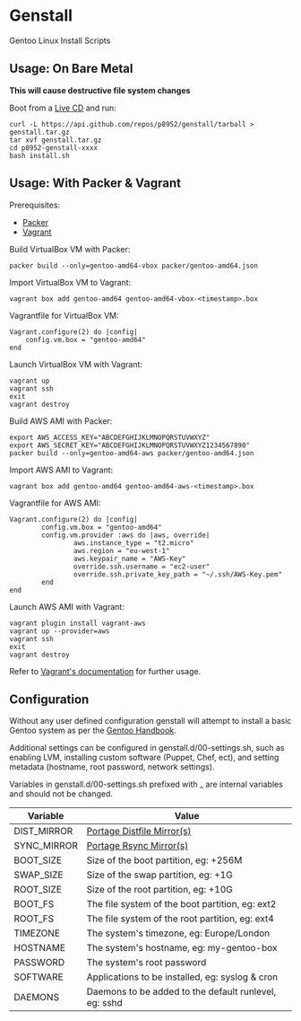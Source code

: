 Genstall
========

Gentoo Linux Install Scripts

Usage: On Bare Metal
--------------------
**This will cause destructive file system changes**

Boot from a [Live CD](http://www.sysresccd.org/SystemRescueCd_Homepage) and run:

	curl -L https://api.github.com/repos/p8952/genstall/tarball > genstall.tar.gz
	tar xvf genstall.tar.gz
	cd p8952-genstall-xxxx
	bash install.sh


Usage: With Packer & Vagrant
----------------------------

Prerequisites:

* [Packer](http://www.packer.io/)
* [Vagrant](http://www.vagrantup.com/)

Build VirtualBox VM with Packer:

	packer build --only=gentoo-amd64-vbox packer/gentoo-amd64.json

Import VirtualBox VM to Vagrant:

	vagrant box add gentoo-amd64 gentoo-amd64-vbox-<timestamp>.box

Vagrantfile for VirtualBox VM:

	Vagrant.configure(2) do |config|
		config.vm.box = "gentoo-amd64"
	end

Launch VirtualBox VM with Vagrant:

	vagrant up
	vagrant ssh
	exit
	vagrant destroy

Build AWS AMI with Packer:

	export AWS_ACCESS_KEY="ABCDEFGHIJKLMNOPQRSTUVWXYZ"
	export AWS_SECRET_KEY="ABCDEFGHIJKLMNOPQRSTUVWXYZ1234567890"
	packer build --only=gentoo-amd64-aws packer/gentoo-amd64.json

Import AWS AMI to Vagrant:

	vagrant box add gentoo-amd64 gentoo-amd64-aws-<timestamp>.box

Vagrantfile for AWS AMI:

	Vagrant.configure(2) do |config|
			config.vm.box = "gentoo-amd64"
			config.vm.provider :aws do |aws, override|
					aws.instance_type = "t2.micro"
					aws.region = "eu-west-1"
					aws.keypair_name = "AWS-Key"
					override.ssh.username = "ec2-user"
					override.ssh.private_key_path = "~/.ssh/AWS-Key.pem"
			end
	end

Launch AWS AMI with Vagrant:

	vagrant plugin install vagrant-aws
	vagrant up --provider=aws
	vagrant ssh
	exit
	vagrant destroy

Refer to [Vagrant's documentation](http://www.vagrantup.com/v2/) for further usage.

Configuration
-------------

Without any user defined configuration genstall will attempt to install a basic
Gentoo system as per the [Gentoo
Handbook](http://www.gentoo.org/doc/en/handbook/).

Additional settings can be configured in genstall.d/00-settings.sh, such as
enabling LVM, installing custom software (Puppet, Chef, ect), and setting
metadata (hostname, root password, network settings).

Variables in genstall.d/00-settings.sh prefixed with _ are internal variables
and should not be changed.

Variable                 |Value
--------                 |-----
DIST\_MIRROR             | [Portage Distfile Mirror(s)](http://www.gentoo.org/main/en/mirrors2.xml)
SYNC\_MIRROR             | [Portage Rsync Mirror(s)](http://www.gentoo.org/main/en/mirrors-rsync.xml)
BOOT\_SIZE               | Size of the boot partition, eg: +256M
SWAP\_SIZE               | Size of the swap partition, eg: +1G
ROOT\_SIZE               | Size of the root partition, eg: +10G
BOOT\_FS                 | The file system of the boot partition, eg: ext2
ROOT\_FS                 | The file system of the root partition, eg: ext4
TIMEZONE                 | The system's timezone, eg: Europe/London
HOSTNAME                 | The system's hostname, eg: my-gentoo-box
PASSWORD                 | The system's root password
SOFTWARE                 | Applications to be installed, eg: syslog & cron
DAEMONS                  | Daemons to be added to the default runlevel, eg: sshd
